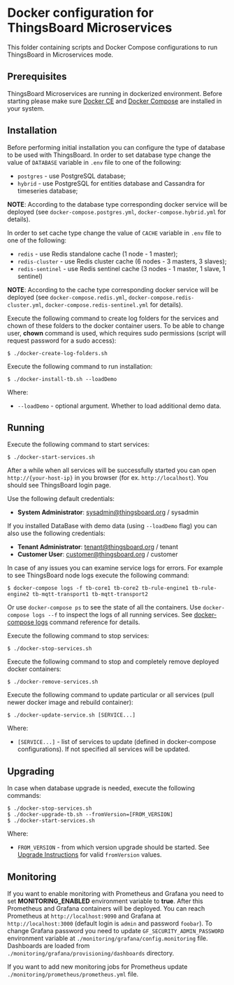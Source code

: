 # Docker configuration for ThingsBoard Microservices

This folder containing scripts and Docker Compose configurations to run ThingsBoard in Microservices mode.

## Prerequisites

ThingsBoard Microservices are running in dockerized environment.
Before starting please make sure [Docker CE](https://docs.docker.com/install/) and [Docker Compose](https://docs.docker.com/compose/install/) are installed in your system.

## Installation

Before performing initial installation you can configure the type of database to be used with ThingsBoard.
In order to set database type change the value of `DATABASE` variable in `.env` file to one of the following:

- `postgres` - use PostgreSQL database;
- `hybrid` - use PostgreSQL for entities database and Cassandra for timeseries database;

**NOTE**: According to the database type corresponding docker service will be deployed (see `docker-compose.postgres.yml`, `docker-compose.hybrid.yml` for details).

In order to set cache type change the value of `CACHE` variable in `.env` file to one of the following:

- `redis` - use Redis standalone cache (1 node - 1 master);
- `redis-cluster` - use Redis cluster cache (6 nodes - 3 masters, 3 slaves);
- `redis-sentinel` - use Redis sentinel cache (3 nodes - 1 master, 1 slave, 1 sentinel)

**NOTE**: According to the cache type corresponding docker service will be deployed (see `docker-compose.redis.yml`, `docker-compose.redis-cluster.yml`, `docker-compose.redis-sentinel.yml` for details).

Execute the following command to create log folders for the services and chown of these folders to the docker container users. 
To be able to change user, **chown** command is used, which requires sudo permissions (script will request password for a sudo access): 

`
$ ./docker-create-log-folders.sh
`

Execute the following command to run installation:

`
$ ./docker-install-tb.sh --loadDemo
`

Where:

- `--loadDemo` - optional argument. Whether to load additional demo data.

## Running

Execute the following command to start services:

`
$ ./docker-start-services.sh
`

After a while when all services will be successfully started you can open `http://{your-host-ip}` in you browser (for ex. `http://localhost`).
You should see ThingsBoard login page.

Use the following default credentials:

- **System Administrator**: sysadmin@thingsboard.org / sysadmin

If you installed DataBase with demo data (using `--loadDemo` flag) you can also use the following credentials:

- **Tenant Administrator**: tenant@thingsboard.org / tenant
- **Customer User**: customer@thingsboard.org / customer

In case of any issues you can examine service logs for errors.
For example to see ThingsBoard node logs execute the following command:

`
$ docker-compose logs -f tb-core1 tb-core2 tb-rule-engine1 tb-rule-engine2 tb-mqtt-transport1 tb-mqtt-transport2
`

Or use `docker-compose ps` to see the state of all the containers.
Use `docker-compose logs --f` to inspect the logs of all running services.
See [docker-compose logs](https://docs.docker.com/compose/reference/logs/) command reference for details.

Execute the following command to stop services:

`
$ ./docker-stop-services.sh
`

Execute the following command to stop and completely remove deployed docker containers:

`
$ ./docker-remove-services.sh
`

Execute the following command to update particular or all services (pull newer docker image and rebuild container):

`
$ ./docker-update-service.sh [SERVICE...]
`

Where:

- `[SERVICE...]` - list of services to update (defined in docker-compose configurations). If not specified all services will be updated.

## Upgrading

In case when database upgrade is needed, execute the following commands:

```
$ ./docker-stop-services.sh
$ ./docker-upgrade-tb.sh --fromVersion=[FROM_VERSION]
$ ./docker-start-services.sh
```

Where:

- `FROM_VERSION` - from which version upgrade should be started. See [Upgrade Instructions](  docs/user-guide/install/upgrade-instructions) for valid `fromVersion` values.


## Monitoring

If you want to enable monitoring with Prometheus and Grafana you need to set <b>MONITORING_ENABLED</b> environment variable to <b>true</b>.
After this Prometheus and Grafana containers will be deployed. You can reach Prometheus at `http://localhost:9090` and Grafana at `http://localhost:3000` (default login is `admin` and password `foobar`).
To change Grafana password you need to update `GF_SECURITY_ADMIN_PASSWORD` environment variable at `./monitoring/grafana/config.monitoring` file.
Dashboards are loaded from `./monitoring/grafana/provisioning/dashboards` directory.

If you want to add new monitoring jobs for Prometheus update `./monitoring/prometheus/prometheus.yml` file.